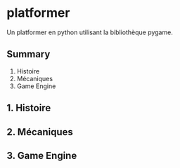 # platformer

Un platformer en python utilisant la bibliothèque pygame.

## Summary

1. Histoire
2. Mécaniques
3. Game Engine


## 1. Histoire


## 2. Mécaniques


## 3. Game Engine





